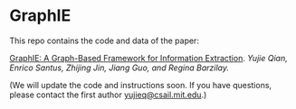 # GraphIE

This repo contains the code and data of the paper:

[GraphIE: A Graph-Based Framework for Information Extraction](). _Yujie Qian, Enrico Santus, Zhijing Jin, Jiang Guo, and Regina Barzilay._

(We will update the code and instructions soon. If you have questions, please contact the first author yujieq@csail.mit.edu.)
